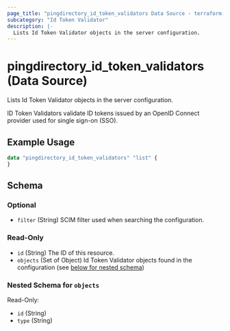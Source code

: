 ```yaml
---
page_title: "pingdirectory_id_token_validators Data Source - terraform-provider-pingdirectory"
subcategory: "Id Token Validator"
description: |-
  Lists Id Token Validator objects in the server configuration.
---
```


# pingdirectory_id_token_validators (Data Source)

Lists Id Token Validator objects in the server configuration.

ID Token Validators validate ID tokens issued by an OpenID Connect provider used for single sign-on (SSO).

## Example Usage

```terraform
data "pingdirectory_id_token_validators" "list" {
}
```

<!-- schema generated by tfplugindocs -->
## Schema

### Optional

- `filter` (String) SCIM filter used when searching the configuration.

### Read-Only

- `id` (String) The ID of this resource.
- `objects` (Set of Object) Id Token Validator objects found in the configuration (see [below for nested schema](#nestedatt--objects))

<a id="nestedatt--objects"></a>
### Nested Schema for `objects`

Read-Only:

- `id` (String)
- `type` (String)

